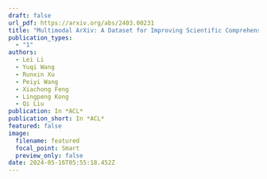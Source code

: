 ```yaml
---
draft: false
url_pdf: https://arxiv.org/abs/2403.00231
title: "Multimodal ArXiv: A Dataset for Improving Scientific Comprehension of Large Vision-Language Models"
publication_types:
  - "1"
authors:
  - Lei Li
  - Yuqi Wang
  - Runxin Xu
  - Peiyi Wang
  - Xiachong Feng
  - Lingpeng Kong
  - Qi Liu
publication: In *ACL*
publication_short: In *ACL*
featured: false
image:
  filename: featured
  focal_point: Smart
  preview_only: false
date: 2024-05-16T05:55:18.452Z
---
```

